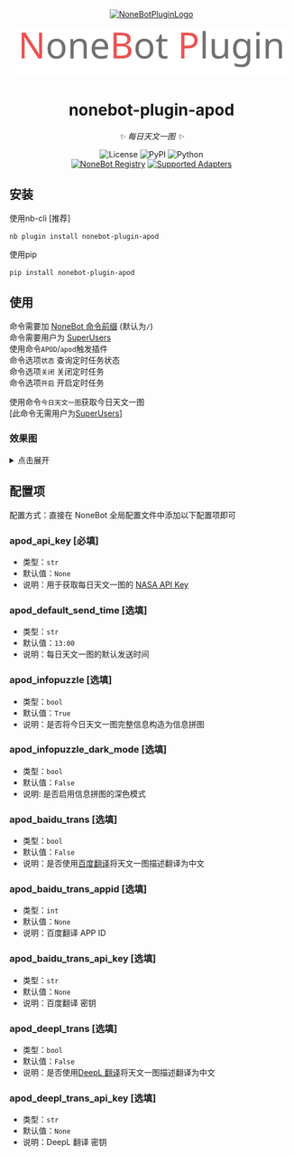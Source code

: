 <!-- markdownlint-disable MD033 MD036 MD041 -->

<div align="center">

<a href="https://v2.nonebot.dev/store">
  <img src="https://raw.githubusercontent.com/A-kirami/nonebot-plugin-template/resources/nbp_logo.png" width="180" height="180" alt="NoneBotPluginLogo">
</a>

<p>
  <img src="https://raw.githubusercontent.com/lgc-NB2Dev/readme/main/template/plugin.svg" alt="NoneBotPluginText">
</p>

# nonebot-plugin-apod

_✨ 每日天文一图 ✨_

![License](https://img.shields.io/pypi/l/nonebot-plugin-apod)
![PyPI](https://img.shields.io/pypi/v/nonebot-plugin-apod.svg)
![Python](https://img.shields.io/badge/python-3.8+-blue.svg)  
[![NoneBot Registry](https://img.shields.io/endpoint?url=https%3A%2F%2Fnbbdg.lgc2333.top%2Fplugin%2Fnonebot-plugin-apod)](https://registry.nonebot.dev/plugin/nonebot-plugin-apod:nonebot_plugin_apod)
[![Supported Adapters](https://img.shields.io/endpoint?url=https%3A%2F%2Fnbbdg.lgc2333.top%2Fplugin-adapters%2Fnonebot-plugin-alconna)](https://registry.nonebot.dev/plugin/nonebot-plugin-alconna:nonebot_plugin_alconna)

</div>

## 安装
使用nb-cli [推荐]
```shell
nb plugin install nonebot-plugin-apod
```
使用pip
```shell
pip install nonebot-plugin-apod
```

## 使用
命令需要加 [NoneBot 命令前缀](https://nonebot.dev/docs/appendices/config#command-start-和-command-separator) (默认为`/`)  
命令需要用户为 [SuperUsers](https://nonebot.dev/docs/appendices/config#superusers)  
使用命令`APOD`/`apod`触发插件  
命令选项`状态` 查询定时任务状态  
命令选项`关闭` 关闭定时任务  
命令选项`开启` 开启定时任务  

使用命令`今日天文一图`获取今日天文一图  
[此命令无需用户为[SuperUsers](https://nonebot.dev/docs/appendices/config#superusers)]

### 效果图

<details>
  <summary>点击展开</summary>

![example](https://raw.githubusercontent.com/lyqgzbl/nonebot-plugin-apod/main/example.png)

</details>

## 配置项

配置方式：直接在 NoneBot 全局配置文件中添加以下配置项即可

### apod_api_key [必填]

- 类型：`str`
- 默认值：`None`
- 说明：用于获取每日天文一图的 [NASA API Key](https://api.nasa.gov/)

### apod_default_send_time [选填]

- 类型：`str`
- 默认值：`13:00`
- 说明：每日天文一图的默认发送时间

### apod_infopuzzle [选填]

- 类型：`bool`
- 默认值：`True`
- 说明：是否将今日天文一图完整信息构造为信息拼图

### apod_infopuzzle_dark_mode [选填]

- 类型：`bool`
- 默认值：`False`
- 说明: 是否启用信息拼图的深色模式

### apod_baidu_trans [选填]

- 类型：`bool`
- 默认值：`False`
- 说明：是否使用[百度翻译](https://fanyi-api.baidu.com/)将天文一图描述翻译为中文

### apod_baidu_trans_appid [选填]

- 类型：`int`
- 默认值：`None`
- 说明：百度翻译 APP ID

### apod_baidu_trans_api_key [选填]

- 类型：`str`
- 默认值：`None`
- 说明：百度翻译 密钥

### apod_deepl_trans [选填]

- 类型：`bool`
- 默认值：`False`
- 说明：是否使用[DeepL 翻译](https://www.deepl.com/zh/products/api/)将天文一图描述翻译为中文

### apod_deepl_trans_api_key [选填]

- 类型：`str`
- 默认值：`None`
- 说明：DeepL 翻译 密钥